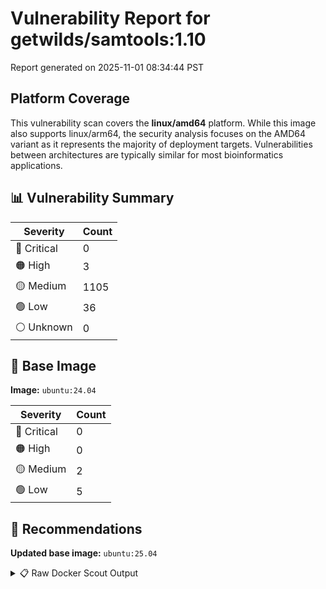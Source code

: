 # Vulnerability Report for getwilds/samtools:1.10

Report generated on 2025-11-01 08:34:44 PST

## Platform Coverage

This vulnerability scan covers the **linux/amd64** platform. While this image also supports linux/arm64, the security analysis focuses on the AMD64 variant as it represents the majority of deployment targets. Vulnerabilities between architectures are typically similar for most bioinformatics applications.

## 📊 Vulnerability Summary

| Severity | Count |
|----------|-------|
| 🔴 Critical | 0 |
| 🟠 High | 3 |
| 🟡 Medium | 1105 |
| 🟢 Low | 36 |
| ⚪ Unknown | 0 |

## 🐳 Base Image

**Image:** `ubuntu:24.04`

| Severity | Count |
|----------|-------|
| 🔴 Critical | 0 |
| 🟠 High | 0 |
| 🟡 Medium | 2 |
| 🟢 Low | 5 |

## 🔄 Recommendations

**Updated base image:** `ubuntu:25.04`

<details>
<summary>📋 Raw Docker Scout Output</summary>

```text
Target             │  getwilds/samtools:1.10  │    0C     3H   1105M    36L   
    digest           │  fd6b0d9d21f4                    │                               
  Base image         │  ubuntu:24.04                    │    0C     0H     2M     5L    
  Updated base image │  ubuntu:25.04                    │    0C     0H     2M     4L    
                     │                                  │                         -1    

What's next:
    View vulnerabilities → docker scout cves getwilds/samtools:1.10
    View base image update recommendations → docker scout recommendations getwilds/samtools:1.10
    Include policy results in your quickview by supplying an organization → docker scout quickview getwilds/samtools:1.10 --org <organization>
```
</details>
